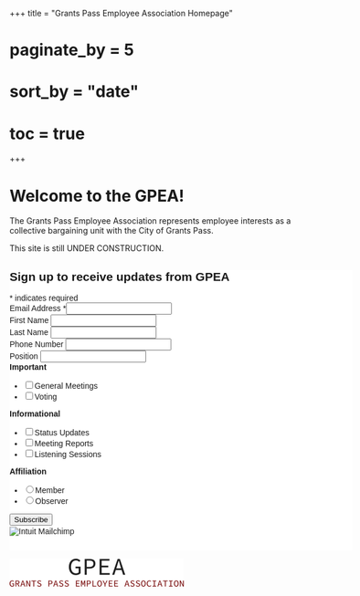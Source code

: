 +++
title = "Grants Pass Employee Association Homepage"
# paginate_by = 5
# sort_by = "date"
# toc = true
+++

# Welcome to the GPEA!

The Grants Pass Employee Association represents employee interests as a collective bargaining unit with the City of Grants Pass. 

This site is still UNDER CONSTRUCTION.

<div id="mc_embed_shell">
      <link href="//cdn-images.mailchimp.com/embedcode/classic-061523.css" rel="stylesheet" type="text/css">
  <style type="text/css">
        #mc_embed_signup{background:#fff; false;clear:left; font:14px Helvetica,Arial,sans-serif; width: 600px;}
        /* Add your own Mailchimp form style overrides in your site stylesheet or in this style block.
           We recommend moving this block and the preceding CSS link to the HEAD of your HTML file. */
</style>
<div id="mc_embed_signup">
    <form action="https://github.us17.list-manage.com/subscribe/post?u=525a688e83fd505968dd4bf56&amp;id=62bad10dde&amp;f_id=0040c2e1f0" method="post" id="mc-embedded-subscribe-form" name="mc-embedded-subscribe-form" class="validate" target="_blank">
        <div id="mc_embed_signup_scroll"><h2>Sign up to receive updates from GPEA</h2>
            <div class="indicates-required"><span class="asterisk">*</span> indicates required</div>
            <div class="mc-field-group"><label for="mce-EMAIL">Email Address <span class="asterisk">*</span></label><input type="email" name="EMAIL" class="required email" id="mce-EMAIL" required="" value=""></div><div class="mc-field-group"><label for="mce-FNAME">First Name </label><input type="text" name="FNAME" class=" text" id="mce-FNAME" value=""></div><div class="mc-field-group"><label for="mce-LNAME">Last Name </label><input type="text" name="LNAME" class=" text" id="mce-LNAME" value=""></div><div class="mc-field-group"><label for="mce-PHONE">Phone Number </label><input type="text" name="PHONE" class="REQ_CSS" id="mce-PHONE" value=""></div><div class="mc-field-group"><label for="mce-POSITION">Position </label><input type="text" name="POSITION" class=" text" id="mce-POSITION" value=""></div><div class="mc-field-group input-group"><strong>Important </strong><ul><li><input type="checkbox" name="group[4][1]" id="mce-group[4]-4-0" value=""><label for="mce-group[4]-4-0">General Meetings</label></li><li><input type="checkbox" name="group[4][2]" id="mce-group[4]-4-1" value=""><label for="mce-group[4]-4-1">Voting</label></li></ul></div><div class="mc-field-group input-group"><strong>Informational </strong><ul><li><input type="checkbox" name="group[5][4]" id="mce-group[5]-5-0" value=""><label for="mce-group[5]-5-0">Status Updates</label></li><li><input type="checkbox" name="group[5][8]" id="mce-group[5]-5-1" value=""><label for="mce-group[5]-5-1">Meeting Reports</label></li><li><input type="checkbox" name="group[5][16]" id="mce-group[5]-5-2" value=""><label for="mce-group[5]-5-2">Listening Sessions</label></li></ul></div><div class="mc-field-group input-group"><strong>Affiliation </strong><ul><li><input type="radio" name="MEMBER" id="mce-MEMBER0" value="Member"><label for="mce-MEMBER0">Member</label></li><li><input type="radio" name="MEMBER" id="mce-MEMBER1" value="Observer"><label for="mce-MEMBER1">Observer</label></li></ul></div>
        <div id="mce-responses" class="clear foot">
            <div class="response" id="mce-error-response" style="display: none;"></div>
            <div class="response" id="mce-success-response" style="display: none;"></div>
        </div>
    <div style="position: absolute; left: -5000px;" aria-hidden="true">
        /* real people should not fill this in and expect good things - do not remove this or risk form bot signups */
        <input type="text" name="b_525a688e83fd505968dd4bf56_62bad10dde" tabindex="-1" value="">
    </div>
        <div class="optionalParent">
            <div class="clear foot">
                <input type="submit" name="subscribe" id="mc-embedded-subscribe" class="button" value="Subscribe">
                <p style="margin: 0px auto;"><a href="http://eepurl.com/i0K1ZY" title="Mailchimp - email marketing made easy and fun"><span style="display: inline-block; background-color: transparent; border-radius: 4px;"><img class="refferal_badge" src="https://digitalasset.intuit.com/render/content/dam/intuit/mc-fe/en_us/images/intuit-mc-rewards-text-dark.svg" alt="Intuit Mailchimp" style="width: 220px; height: 40px; display: flex; padding: 2px 0px; justify-content: center; align-items: center;"></span></a></p>
            </div>
        </div>
    </div>
</form>
</div>
<script type="text/javascript" src="//s3.amazonaws.com/downloads.mailchimp.com/js/mc-validate.js"></script><script type="text/javascript">(function($) {window.fnames = new Array(); window.ftypes = new Array();fnames[0]='EMAIL';ftypes[0]='email';fnames[1]='FNAME';ftypes[1]='text';fnames[2]='LNAME';ftypes[2]='text';fnames[4]='PHONE';ftypes[4]='phone';fnames[7]='POSITION';ftypes[7]='text';fnames[8]='MEMBER';ftypes[8]='radio';fnames[3]='ADDRESS';ftypes[3]='address';fnames[5]='BIRTHDAY';ftypes[5]='birthday';fnames[6]='COMPANY';ftypes[6]='text';}(jQuery));var $mcj = jQuery.noConflict(true);</script></div>

![GPEA logo](./content/gpea_logo.png)
